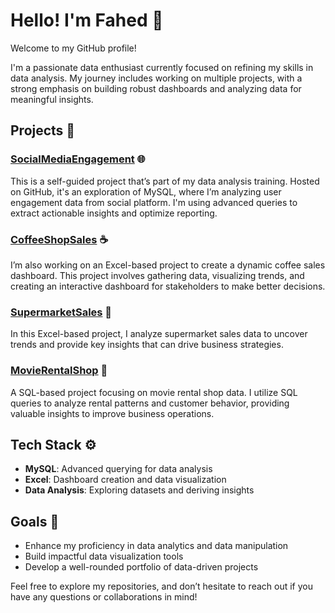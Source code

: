 # Hello! I'm Fahed 👋

Welcome to my GitHub profile!

I'm a passionate data enthusiast currently focused on refining my skills in data analysis. My journey includes working on multiple projects, with a strong emphasis on building robust dashboards and analyzing data for meaningful insights.

## Projects 🚀

### **[SocialMediaEngagement](https://github.com/F7-bit/SocialMediaEngagement-Analytics)** 🌐
This is a self-guided project that’s part of my data analysis training. Hosted on GitHub, it's an exploration of MySQL, where I’m analyzing user engagement data from social platform. I'm using advanced queries to extract actionable insights and optimize reporting.

### **[CoffeeShopSales](https://github.com/F7-bit/CoffeeShopSales-Analytics)** ☕
I’m also working on an Excel-based project to create a dynamic coffee sales dashboard. This project involves gathering data, visualizing trends, and creating an interactive dashboard for stakeholders to make better decisions.

### **[SupermarketSales](https://github.com/F7-bit/SupermarketSales-Analytics)** 🛒
In this Excel-based project, I analyze supermarket sales data to uncover trends and provide key insights that can drive business strategies.

### **[MovieRentalShop](https://github.com/F7-bit/MovieRentalShop-AnalyticsProject)** 🎥
A SQL-based project focusing on movie rental shop data. I utilize SQL queries to analyze rental patterns and customer behavior, providing valuable insights to improve business operations.

## Tech Stack ⚙️

- **MySQL**: Advanced querying for data analysis
- **Excel**: Dashboard creation and data visualization
- **Data Analysis**: Exploring datasets and deriving insights

## Goals 🎯

- Enhance my proficiency in data analytics and data manipulation
- Build impactful data visualization tools
- Develop a well-rounded portfolio of data-driven projects

Feel free to explore my repositories, and don’t hesitate to reach out if you have any questions or collaborations in mind!



